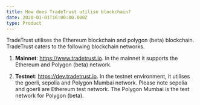 ```yaml
---
title: How does TradeTrust utilise blockchain?
date: 2020-01-01T16:00:00.000Z
type: Product
---
```


TradeTrust utilises the Ethereum blockchain and polygon (beta) blockchain. TradeTrust caters to the following blockchain networks.

1. **Mainnet**: <https://www.tradetrust.io>. In the mainnet it supports the Ethereum and Polygon (beta) network.

2. **Testnet**: <https://dev.tradetrust.io>. In the testnet environment, it utilises the goerli, sepolia and Polygon Mumbai network. Please note sepolia and goerli are Ethereum test network. The Polygon Mumbai is the test network for Polygon (beta).
